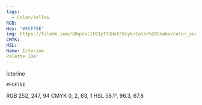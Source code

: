 ```yaml
---
tags:
  - Color/Yellow
RGB: 
Hex: "#FCF75E"
img: https://filedn.com/l0hpzxl1f01yT7GHxtF8cyk/Color%20Snake/color_snake_csv_to_svg/%23FCF75E.svg
CMYK: 
HSL: 
Name: Icterine
Palette ID#:
---
```

Icterine
```palette
#FCF75E
```
RGB 252, 247, 94
CMYK	0, 2, 63, 1
HSL	58.1°, 96.3, 67.8

